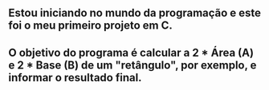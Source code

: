 <h2>Estou iniciando no mundo da programação e este foi o meu primeiro projeto em C.<h2>
<p>O objetivo do programa é calcular a 2 * Área (A) e 2 * Base (B) de um "retângulo", por exemplo, e informar o resultado final.<p>

